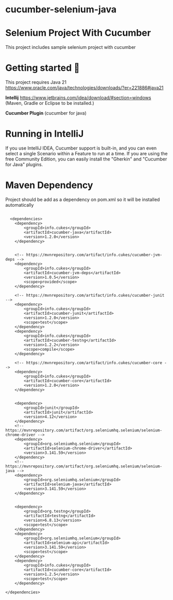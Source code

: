 # cucumber-selenium-java
# Selenium Project With Cucumber
This project includes sample selenium project with cucumber

# Getting started :ghost:
This project requires Java 21
https://www.oracle.com/java/technologies/downloads/?er=221886#java21

**Intellij**
https://www.jetbrains.com/idea/download/#section=windows (Maven, Gradle or Eclipse to be installed.)

**Cucumber Plugin** 
(cucumber for java)

# Running in IntelliJ
If you use IntelliJ IDEA, Cucumber support is built-in, and you can even select a single Scenario within a Feature to run at a time. If you are using the free Community Edition, you can easily install the "Gherkin" and "Cucumber for Java" plugins.

# Maven Dependency
Project should be add as a dependency on pom.xml so it will be installed automatically
```

  <dependencies>
    <dependency>
        <groupId>info.cukes</groupId>
        <artifactId>cucumber-java</artifactId>
        <version>1.2.0</version>
    </dependency>


    <!-- https://mvnrepository.com/artifact/info.cukes/cucumber-jvm-deps -->
    <dependency>
        <groupId>info.cukes</groupId>
        <artifactId>cucumber-jvm-deps</artifactId>
        <version>1.0.5</version>
        <scope>provided</scope>
    </dependency>

    <!-- https://mvnrepository.com/artifact/info.cukes/cucumber-junit -->
    <dependency>
        <groupId>info.cukes</groupId>
        <artifactId>cucumber-junit</artifactId>
        <version>1.2.0</version>
        <scope>test</scope>
    </dependency>
    <dependency>
        <groupId>info.cukes</groupId>
        <artifactId>cucumber-testng</artifactId>
        <version>1.2.2</version>
        <scope>compile</scope>
    </dependency>

    <!-- https://mvnrepository.com/artifact/info.cukes/cucumber-core -->
    <dependency>
        <groupId>info.cukes</groupId>
        <artifactId>cucumber-core</artifactId>
        <version>1.2.0</version>
    </dependency>


    <dependency>
        <groupId>junit</groupId>
        <artifactId>junit</artifactId>
        <version>4.12</version>
    </dependency>
    <!-- https://mvnrepository.com/artifact/org.seleniumhq.selenium/selenium-chrome-driver -->
    <dependency>
        <groupId>org.seleniumhq.selenium</groupId>
        <artifactId>selenium-chrome-driver</artifactId>
        <version>3.141.59</version>
    </dependency>
    <!-- https://mvnrepository.com/artifact/org.seleniumhq.selenium/selenium-java -->
    <dependency>
        <groupId>org.seleniumhq.selenium</groupId>
        <artifactId>selenium-java</artifactId>
        <version>3.141.59</version>
    </dependency>


    <dependency>
        <groupId>org.testng</groupId>
        <artifactId>testng</artifactId>
        <version>6.8.13</version>
        <scope>test</scope>
    </dependency>
    <dependency>
        <groupId>org.seleniumhq.selenium</groupId>
        <artifactId>selenium-api</artifactId>
        <version>3.141.59</version>
        <scope>test</scope>
    </dependency>
    <dependency>
        <groupId>info.cukes</groupId>
        <artifactId>cucumber-core</artifactId>
        <version>1.2.5</version>
        <scope>test</scope>
    </dependency>

</dependencies>
```

